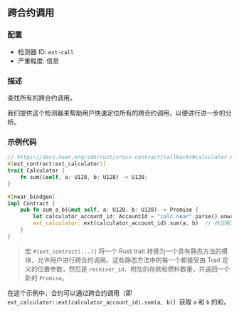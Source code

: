 ## 跨合约调用

### 配置

* 检测器 ID: `ext-call`
* 严重程度: 信息

### 描述

查找所有的跨合约调用。

我们提供这个检测器来帮助用户快速定位所有的跨合约调用，以便进行进一步的分析。

### 示例代码

```rust
// https://docs.near.org/sdk/rust/cross-contract/callbacks#calculator-example
#[ext_contract(ext_calculator)]
trait Calculator {
    fn sum(&self, a: U128, b: U128) -> U128;
}

#[near_bindgen]
impl Contract {
    pub fn sum_a_b(&mut self, a: U128, b: U128) -> Promise {
        let calculator_account_id: AccountId = "calc.near".parse().unwrap();
        ext_calculator::ext(calculator_account_id).sum(a, b)  // 在远程上运行 sum(a, b)
    }
}
```

> 宏 `#[ext_contract(...)]` 将一个 Rust trait 转换为一个具有静态方法的模块，允许用户进行跨合约调用。这些静态方法中的每一个都接受由 Trait 定义的位置参数，然后是 `receiver_id`、附加的存款和燃料数量，并返回一个新的 `Promise`。

在这个示例中，合约可以通过跨合约调用（即 `ext_calculator::ext(calculator_account_id).sum(a, b)`）获取 `a` 和 `b` 的和。
